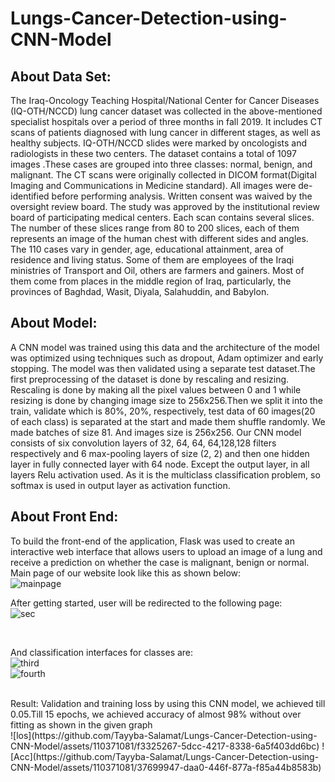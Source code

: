 # Lungs-Cancer-Detection-using-CNN-Model
## About Data Set:

The Iraq-Oncology Teaching Hospital/National Center for Cancer Diseases (IQ-OTH/NCCD) lung cancer dataset was collected in the above-mentioned specialist hospitals over a period of three months in fall 2019. It includes CT scans of patients diagnosed with lung cancer in different stages, as well as healthy subjects. IQ-OTH/NCCD slides were marked by oncologists and radiologists in these two centers. The dataset contains a total of 1097 images .These cases are grouped into three classes: normal, benign, and malignant. The CT scans were originally collected in DICOM format(Digital Imaging and Communications in Medicine standard). All images were de-identified before performing analysis. Written consent was waived by the oversight review board. The study was approved by the institutional review board of participating medical centers. Each scan contains several slices. The number of these slices range from 80 to 200 slices, each of them represents an image of the human chest with different sides and angles. The 110 cases vary in gender, age, educational attainment, area of residence and living status. Some of them are employees of the Iraqi ministries of Transport and Oil, others are farmers and gainers. Most of them come from places in the middle region of Iraq, particularly, the provinces of Baghdad, Wasit, Diyala, Salahuddin, and Babylon.

## About Model:

A CNN model was trained using this data and the architecture of the model was optimized using techniques such as dropout, Adam optimizer and early stopping. 
The model was then validated using a separate test dataset.The first preprocessing of the dataset is done by rescaling and resizing. Rescaling is done by making all the pixel values between 0 and 1 while resizing is done by changing image size to 256x256.Then we split it into the train, validate which is 80%, 20%, respectively, test data of 60 images(20 of each class) is separated at the start and made them shuffle randomly. We made batches of size 81. And images size is 256x256.
Our CNN model consists of six convolution layers of 32, 64, 64, 64,128,128 filters respectively and 6 max-pooling layers of size (2, 2) and then one hidden layer in fully connected layer with 64 node. Except the output layer, in all layers Relu activation used. As it is the multiclass classification problem, so softmax is used in output layer as activation function.

## About Front End:
To build the front-end of the application, Flask was used to create an interactive web interface that allows users to upload an image of a lung and receive a prediction on whether the case is malignant, benign or normal.
Main page of our website look like this as shown below: <br />
![mainpage](https://github.com/Tayyba-Salamat/Lungs-Cancer-Detection-using-CNN-Model/assets/110371081/873fe92b-ce2e-4c8b-8892-85121eb836fb)
<br />
 
After getting started, user will be redirected to the following page: <br />
![sec](https://github.com/Tayyba-Salamat/Lungs-Cancer-Detection-using-CNN-Model/assets/110371081/d4e62476-b818-40b0-b7e5-eadc50f763bc)

<br />
 
And classification interfaces for classes are: <br />
![third](https://github.com/Tayyba-Salamat/Lungs-Cancer-Detection-using-CNN-Model/assets/110371081/dd88064f-22e0-4c78-88f0-16b255997dc9)
<br />
![fourth](https://github.com/Tayyba-Salamat/Lungs-Cancer-Detection-using-CNN-Model/assets/110371081/96ef80aa-06bb-4e78-ae05-50950722bcf3)

 
<br />
Result:
Validation and training loss by using this CNN model, we achieved till 0.05.Till 15 epochs, we achieved accuracy of almost 98% without over fitting as shown in the given graph  <br />
![los](https://github.com/Tayyba-Salamat/Lungs-Cancer-Detection-using-CNN-Model/assets/110371081/f3325267-5dcc-4217-8338-6a5f403dd6bc)  ![Acc](https://github.com/Tayyba-Salamat/Lungs-Cancer-Detection-using-CNN-Model/assets/110371081/37699947-daa0-446f-877a-f85a44b8583b)


 
